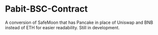 # Pabit-BSC-Contract
A conversion of SafeMoon that has Pancake in place of Uniswap and BNB instead of ETH for easier readability. Still in development.
